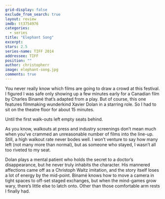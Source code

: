 ```yaml
---
grid-display: false
exclude_from_search: true
layout: review
imdb: tt3754976
categories: 
  - series
title: "Elephant Song"
excerpt: 
stars: 2.5
series-name: TIFF 2014
addressee: TIFF
position: ""
author: christopherr
image: elephant-song.jpg
comments: true
---
```


You never really know which films are going to draw a crowd at this festival. I figured I was safe only showing up a few minutes early for a Canadian film by Charles Binamé that’s adapted from a play. But of course, this one features filmmaking wunderkind Xavier Dolan in a starring role. So I had to sit on the theatre floor for about 15 minutes.

Until the first walk-outs left empty seats behind. 

As you know, walkouts at press and industry screenings don’t mean much when you’ve crammed an unreasonable number of films into the line-up. Still, a high walkout rate never bodes well. I won’t venture to say how many left (not many more than normal), but as someone who stayed, I wasn’t all too riveted to my seat. 

Dolan plays a mental patient who holds the secret to a doctor’s disappearance, but he never truly inhabits the character. His mannered affections came off as a Christoph Waltz imitation, and the story itself loses a lot of energy by the mid-point. Binamé knows how to move a camera in tight spaces to off-set staged exchanges, but when the mind-games grow wary, there’s little else to latch onto. 
Other than those comfortable arm rests I finally had.
